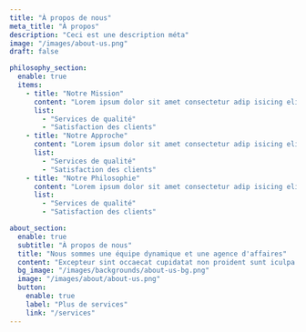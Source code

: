```yaml
---
title: "À propos de nous"
meta_title: "À propos"
description: "Ceci est une description méta"
image: "/images/about-us.png"
draft: false

philosophy_section:
  enable: true
  items:
    - title: "Notre Mission"
      content: "Lorem ipsum dolor sit amet consectetur adip isicing elit sed do eiusmod tempor incididunt ut labore."
      list:
        - "Services de qualité"
        - "Satisfaction des clients"
    - title: "Notre Approche"
      content: "Lorem ipsum dolor sit amet consectetur adip isicing elit sed do eiusmod tempor incididunt ut labore."
      list:
        - "Services de qualité"
        - "Satisfaction des clients"
    - title: "Notre Philosophie"
      content: "Lorem ipsum dolor sit amet consectetur adip isicing elit sed do eiusmod tempor incididunt ut labore."
      list:
        - "Services de qualité"
        - "Satisfaction des clients"

about_section:
  enable: true
  subtitle: "À propos de nous"
  title: "Nous sommes une équipe dynamique et une agence d'affaires"
  content: "Excepteur sint occaecat cupidatat non proident sunt iculpa qui officia deserunt mollit anim est. laborum sed perspiciatis unde omnis natus error sit voluptatem accusantium."
  bg_image: "/images/backgrounds/about-us-bg.png"
  image: "/images/about/about-us.png"
  button:
    enable: true
    label: "Plus de services"
    link: "/services"
---
```


